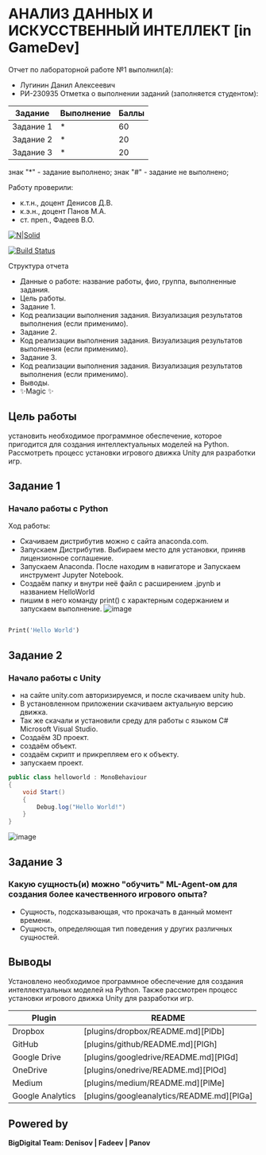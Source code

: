 # АНАЛИЗ ДАННЫХ И ИСКУССТВЕННЫЙ ИНТЕЛЛЕКТ [in GameDev]
Отчет по лабораторной работе №1 выполнил(а):
- Лугинин Данил Алексеевич
- РИ-230935
Отметка о выполнении заданий (заполняется студентом):

| Задание | Выполнение | Баллы |
| ------ | ------ | ------ |
| Задание 1 | * | 60 |
| Задание 2 | * | 20 |
| Задание 3 | * | 20 |

знак "*" - задание выполнено; знак "#" - задание не выполнено;

Работу проверили:
- к.т.н., доцент Денисов Д.В.
- к.э.н., доцент Панов М.А.
- ст. преп., Фадеев В.О.

[![N|Solid](https://cldup.com/dTxpPi9lDf.thumb.png)](https://nodesource.com/products/nsolid)

[![Build Status](https://travis-ci.org/joemccann/dillinger.svg?branch=master)](https://travis-ci.org/joemccann/dillinger)

Структура отчета

- Данные о работе: название работы, фио, группа, выполненные задания.
- Цель работы.
- Задание 1.
- Код реализации выполнения задания. Визуализация результатов выполнения (если применимо).
- Задание 2.
- Код реализации выполнения задания. Визуализация результатов выполнения (если применимо).
- Задание 3.
- Код реализации выполнения задания. Визуализация результатов выполнения (если применимо).
- Выводы.
- ✨Magic ✨

## Цель работы
установить необходимое программное обеспечение, которое пригодится для создания интеллектуальных моделей на Python. Рассмотреть процесс установки игрового движка Unity для разработки игр.

## Задание 1
### Начало работы с Python
Ход работы:
- Скачиваем дистрибутив можно с сайта anaconda.com.
- Запускаем Дистрибутив. Выбираем место для установки, приняв лицензионное соглашение.
- Запускаем Anaconda. После находим в навигаторе и Запускаем инструмент Jupyter Notebook.
- Создаём папку и внутри неё файл с расширением .jpynb и названием HelloWorld
- пишим в него команду print() с характерным содержанием и запускаем выполнение.
![image](https://github.com/user-attachments/assets/a3479619-1867-4c5c-b333-40f298319219)
```py

Print('Hello World')

```
## Задание 2
###  Начало работы с Unity
- на сайте unity.com авторизируемся, и после скачиваем unity hub.
- В установленном приложении скачиваем актуальную версию движка.
- Так же скачали и установили среду для работы с языком C# Microsoft Visual Studio.
- Создаём 3D проект.
- создаём объект.
- создаём скрипт и прикрепляем его к объекту.
- запускаем проект.
```C#
public class helloworld : MonoBehaviour
{
	void Start()
	{
		Debug.log("Hello World!")
	}
}
```
![image](https://github.com/user-attachments/assets/c4a19ee9-32af-4819-a7e8-6fcdfa45aac9)
## Задание 3
### Какую сущность(и) можно "обучить" ML-Agent-ом для создания более качественного игрового опыта?
- Сущность, подсказывающая, что прокачать в данный момент времени.
- Сущность, определяющая тип поведения у других различных сущностей.
## Выводы

Установлено необходимое программное обеспечение для создания интеллектуальных моделей на Python. 
Также рассмотрен процесс установки игрового движка Unity для разработки игр.

| Plugin | README |
| ------ | ------ |
| Dropbox | [plugins/dropbox/README.md][PlDb] |
| GitHub | [plugins/github/README.md][PlGh] |
| Google Drive | [plugins/googledrive/README.md][PlGd] |
| OneDrive | [plugins/onedrive/README.md][PlOd] |
| Medium | [plugins/medium/README.md][PlMe] |
| Google Analytics | [plugins/googleanalytics/README.md][PlGa] |

## Powered by

**BigDigital Team: Denisov | Fadeev | Panov**
